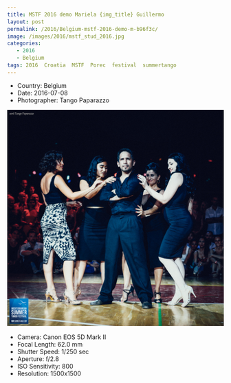```yaml
---
title: MSTF 2016 demo Mariela {img_title} Guillermo
layout: post
permalink: /2016/Belgium-mstf-2016-demo-m-b96f3c/
image: /images/2016/mstf_stud_2016.jpg
categories:
   - 2016
   - Belgium
tags: 2016  Croatia  MSTF  Porec  festival  summertango
---
```

   
* <i class="fa-solid fa-map-pin"></i> Country: Belgium
* <i class="fa-solid fa-calendar-day"></i> Date: 2016-07-08
* <i class="fa-solid fa-circle-user"></i> Photographer: Tango Paparazzo

![MSTF 2016 demo Mariela {img_title} Guillermo](/images/2016/mstf_stud_2016.jpg)

* <i class="fa-solid fa-camera"></i> Camera: Canon EOS 5D Mark II
* <i class="fa-solid fa-square-caret-left"></i> Focal Length: 62.0 mm
* <i class="fa-solid fa-stopwatch"></i> Shutter Speed: 1/250 sec
* <i class="fa-solid fa-circle-dot"></i> Aperture: f/2.8
* <i class="fa-solid fa-lightbulb"></i> ISO Sensitivity: 800
* <i class="fa-solid fa-square-full"></i> Resolution: 1500x1500
